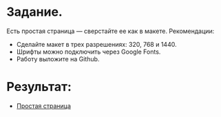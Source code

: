 # Задание. 
Есть простая страница — сверстайте ее как в макете.
Рекомендации:
- Сделайте макет в трех разрешениях: 320, 768 и 1440.
- Шрифты можно подключить через Google Fonts.
- Работу выложите на Github.

# Результат:
- [Простая страница](https://alexandrturdiyev.github.io/test-task/index.html)
